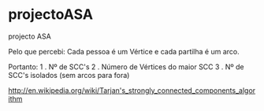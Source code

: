 projectoASA
===========

projecto ASA

Pelo que percebi: Cada pessoa é um Vértice e cada partilha é um arco.

Portanto:
1 . Nº de SCC's
2 . Número de Vértices do maior SCC
3 . Nº de SCC's isolados (sem arcos para fora)

http://en.wikipedia.org/wiki/Tarjan's_strongly_connected_components_algorithm
